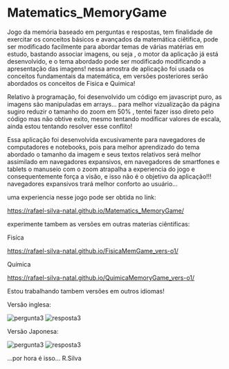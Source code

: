 # Matematics_MemoryGame
Jogo da memória baseado em perguntas e respostas, tem finalidade de exercitar os conceitos básicos e avançados
da matemática ciêtifica, pode ser modificado facilmente para abordar temas de várias matérias em estudo, bastando 
associar imagens, ou seja , o motor da aplicação já está desenvolvido, e o tema abordado pode ser modificado
modificando a apresentação das imagens! nessa amostra de aplicação foi usada os conceitos fundamentais da matemática,
em versões posteriores serão abordados os conceitos de Fisica e Quimica!

Relativo à programação, foi desenvolvido um código em javascript puro, as imagens são manipuladas em arrays... para melhor 
vizualização da página sugiro reduzir o tamanho do zoom em 50% , tentei fazer isso direto pelo código mas não obtive exito,
mesmo tentando modificar valores de escala, ainda estou tentando resolver esse conflito!

Essa aplicação foi desenvolvida excusivamente para navegadores de computadores e notebooks, pois para melhor aprendizado do tema abordado o tamanho da imagem e seus textos relativos será melhor assimilado em navegadores expansivos, em navegadores de smartfones e tablets o manuseio com o zoom atrapalha a experiencia do jogo e consequentemente força a visão, e isso não é o objetivo da aplicação!!! navegadores expansivos trará melhor conforto ao usuário...

uma experiencia nesse jogo pode ser obtida no link:

https://rafael-silva-natal.github.io/Matematics_MemoryGame/

experimente tambem as versões em outras materias ciêntificas:

Fisíca

https://rafael-silva-natal.github.io/FisicaMemGame_vers-o1/

Química

https://rafael-silva-natal.github.io/QuimicaMemoryGame_vers-o1/


Estou trabalhando tambem versões em outros idiomas!

Versão inglesa:

![pergunta3](https://github.com/Rafael-Silva-Natal/Matematics_MemoryGame/assets/112540418/2406fc68-5e04-4065-9862-d1076b7b82ea)
![resposta3](https://github.com/Rafael-Silva-Natal/Matematics_MemoryGame/assets/112540418/31393226-7b7e-4a3d-82b6-b6fcbdc1b4be)

Versão Japonesa:

![pergunta3](https://github.com/Rafael-Silva-Natal/Matematics_MemoryGame/assets/112540418/f3cbd09c-945c-4150-9c6f-c1781486a80e)
![resposta3](https://github.com/Rafael-Silva-Natal/Matematics_MemoryGame/assets/112540418/cb240df3-f0fe-429f-9322-bd15ec5da9dc)


...por hora é isso... R.Silva
